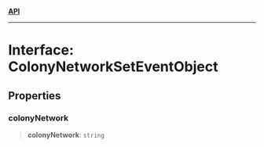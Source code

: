 [**API**](../../../README.md)

***

# Interface: ColonyNetworkSetEventObject

## Properties

### colonyNetwork

> **colonyNetwork**: `string`
